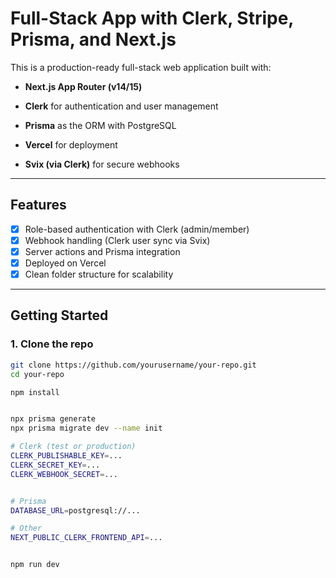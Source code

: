 # Full-Stack App with Clerk, Stripe, Prisma, and Next.js

This is a production-ready full-stack web application built with:

- **Next.js App Router (v14/15)**
- **Clerk** for authentication and user management

- **Prisma** as the ORM with PostgreSQL
- **Vercel** for deployment
- **Svix (via Clerk)** for secure webhooks
  

---

## Features

- [x] Role-based authentication with Clerk (admin/member)
- [x] Webhook handling (Clerk user sync via Svix)
- [x] Server actions and Prisma integration
- [x] Deployed on Vercel 
- [x] Clean folder structure for scalability

---

## Getting Started

### 1. Clone the repo

```bash
git clone https://github.com/yourusername/your-repo.git
cd your-repo

npm install


npx prisma generate
npx prisma migrate dev --name init

# Clerk (test or production)
CLERK_PUBLISHABLE_KEY=...
CLERK_SECRET_KEY=...
CLERK_WEBHOOK_SECRET=...


# Prisma
DATABASE_URL=postgresql://...

# Other
NEXT_PUBLIC_CLERK_FRONTEND_API=...


npm run dev

